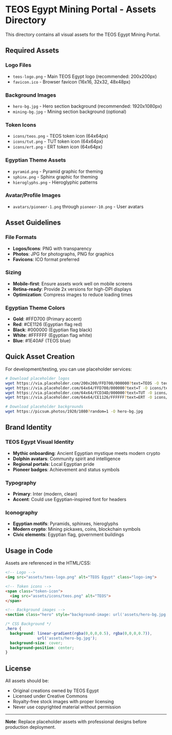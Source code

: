 # TEOS Egypt Mining Portal - Assets Directory

This directory contains all visual assets for the TEOS Egypt Mining Portal.

## Required Assets

### Logo Files
- `teos-logo.png` - Main TEOS Egypt logo (recommended: 200x200px)
- `favicon.ico` - Browser favicon (16x16, 32x32, 48x48px)

### Background Images
- `hero-bg.jpg` - Hero section background (recommended: 1920x1080px)
- `mining-bg.jpg` - Mining section background (optional)

### Token Icons
- `icons/teos.png` - TEOS token icon (64x64px)
- `icons/tut.png` - TUT token icon (64x64px)
- `icons/ert.png` - ERT token icon (64x64px)

### Egyptian Theme Assets
- `pyramid.png` - Pyramid graphic for theming
- `sphinx.png` - Sphinx graphic for theming
- `hieroglyphs.png` - Hieroglyphic patterns

### Avatar/Profile Images
- `avatars/pioneer-1.png` through `pioneer-10.png` - User avatars

## Asset Guidelines

### File Formats
- **Logos/Icons**: PNG with transparency
- **Photos**: JPG for photographs, PNG for graphics
- **Favicons**: ICO format preferred

### Sizing
- **Mobile-first**: Ensure assets work well on mobile screens
- **Retina-ready**: Provide 2x versions for high-DPI displays
- **Optimization**: Compress images to reduce loading times

### Egyptian Theme Colors
- **Gold**: #FFD700 (Primary accent)
- **Red**: #CE1126 (Egyptian flag red)
- **Black**: #000000 (Egyptian flag black)
- **White**: #FFFFFF (Egyptian flag white)
- **Blue**: #1E40AF (TEOS blue)

## Quick Asset Creation

For development/testing, you can use placeholder services:

```bash
# Download placeholder logos
wget https://via.placeholder.com/200x200/FFD700/000000?text=TEOS -O teos-logo.png
wget https://via.placeholder.com/64x64/FFD700/000000?text=T -O icons/teos.png
wget https://via.placeholder.com/64x64/FCD34D/000000?text=TUT -O icons/tut.png
wget https://via.placeholder.com/64x64/CE1126/FFFFFF?text=ERT -O icons/ert.png

# Download placeholder backgrounds
wget https://picsum.photos/1920/1080?random=1 -O hero-bg.jpg
```

## Brand Identity

### TEOS Egypt Visual Identity
- **Mythic onboarding**: Ancient Egyptian mystique meets modern crypto
- **Dolphin avatars**: Community spirit and intelligence
- **Regional portals**: Local Egyptian pride
- **Pioneer badges**: Achievement and status symbols

### Typography
- **Primary**: Inter (modern, clean)
- **Accent**: Could use Egyptian-inspired font for headers

### Iconography
- **Egyptian motifs**: Pyramids, sphinxes, hieroglyphs
- **Modern crypto**: Mining pickaxes, coins, blockchain symbols
- **Civic elements**: Egyptian flag, government buildings

## Usage in Code

Assets are referenced in the HTML/CSS:

```html
<!-- Logo -->
<img src="assets/teos-logo.png" alt="TEOS Egypt" class="logo-img">

<!-- Token icons -->
<span class="token-icon">
  <img src="assets/icons/teos.png" alt="TEOS">
</span>

<!-- Background images -->
<section class="hero" style="background-image: url('assets/hero-bg.jpg')">
```

```css
/* CSS Background */
.hero {
  background: linear-gradient(rgba(0,0,0,0.5), rgba(0,0,0,0.7)), 
              url('assets/hero-bg.jpg');
  background-size: cover;
  background-position: center;
}
```

## License

All assets should be:
- Original creations owned by TEOS Egypt
- Licensed under Creative Commons
- Royalty-free stock images with proper licensing
- Never use copyrighted material without permission

---

**Note**: Replace placeholder assets with professional designs before production deployment.